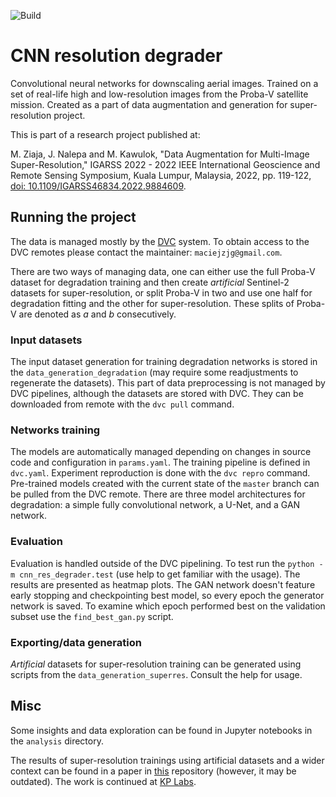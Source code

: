 ![Build](https://github.com/maciejzj/cnn-res-degrader/workflows/Build/badge.svg)

# CNN resolution degrader

Convolutional neural networks for downscaling aerial images. Trained on a set
of real-life high and low-resolution images from the Proba-V satellite mission.
Created as a part of data augmentation and generation for super-resolution
project.

This is part of a research project published at:

M. Ziaja, J. Nalepa and M. Kawulok, "Data Augmentation for Multi-Image 
Super-Resolution," IGARSS 2022 - 2022 IEEE International Geoscience and 
Remote Sensing Symposium, Kuala Lumpur, Malaysia, 2022, pp. 119-122,
[doi: 10.1109/IGARSS46834.2022.9884609](https://ieeexplore.ieee.org/document/9884609).

## Running the project

The data is managed mostly by the [DVC](https://dvc.org) system. To obtain
access to the DVC remotes please contact the maintainer: `maciejzjg@gmail.com`.

There are two ways of managing data, one can either use the full Proba-V dataset
for degradation training and then create *artificial* Sentinel-2 datasets for
super-resolution, or split Proba-V in two and use one half for degradation
fitting and the other for super-resolution. These splits of Proba-V are denoted
as *a* and *b* consecutively.

### Input datasets

The input dataset generation for training degradation networks is stored in the
`data_generation_degradation` (may require some readjustments to regenerate the
datasets). This part of data preprocessing is not managed by DVC pipelines,
although the datasets are stored with DVC. They can be downloaded from remote
with the `dvc pull` command. 

### Networks training

The models are automatically managed depending on changes in source code and
configuration in `params.yaml`. The training pipeline is defined in `dvc.yaml`.
Experiment reproduction is done with the `dvc repro` command. Pre-trained
models created with the current state of the `master` branch can be pulled from
the DVC remote.  There are three model architectures for degradation: a simple
fully convolutional network, a U-Net, and a GAN network.

### Evaluation

Evaluation is handled outside of the DVC pipelining. To test run the 
`python -m cnn_res_degrader.test` (use help to get familiar with the usage). The
results are presented as heatmap plots. The GAN network doesn't feature early
stopping and checkpointing best model, so every epoch the generator network
is saved. To examine which epoch performed best on the validation subset use the
`find_best_gan.py` script.

### Exporting/data generation

*Artificial* datasets for super-resolution training can be generated using
scripts from the `data_generation_superres`. Consult the help for usage.

## Misc

Some insights and data exploration can be found in Jupyter notebooks in the
`analysis` directory.

The results of super-resolution trainings using artificial datasets and a wider
context can be found in a paper in
[this](https://github.com/maciejzj/masters-thesis) repository (however, it may
be outdated). The work is continued at [KP Labs](https://kplabs.space).
